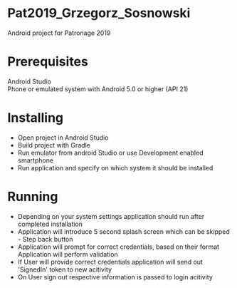 # Pat2019_Grzegorz_Sosnowski
Android project for Patronage 2019


# Prerequisites
Android Studio  
Phone or emulated system with Android 5.0 or higher (API 21)


# Installing
 - Open project in Android Studio
 - Build project with Gradle
 - Run emulator from android Studio or use Development enabled smartphone
 - Run application and specify on which system it should be installed
 
# Running
 - Depending on your system settings application should run after completed installation
 - Application will introduce 5 second splash screen which can be skipped - Step back button
 - Application will prompt for correct credentials, based on their format Application will perform validation
 - If User will provide correct credentials application will send out 'SignedIn' token to new acitivity
 - On User sign out respective information is passed to login acitivity
 
 
